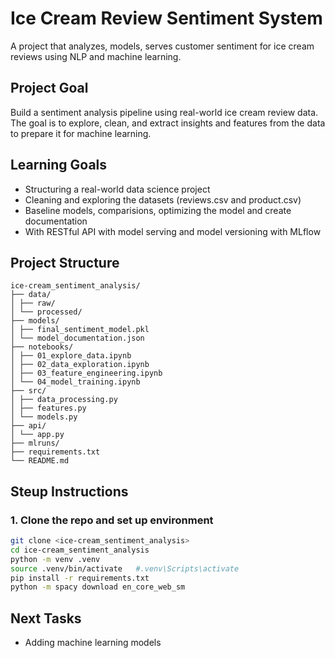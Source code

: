 # Ice Cream Review Sentiment System

A project that analyzes, models, serves customer sentiment for ice cream reviews using NLP and machine learning.

## Project Goal
Build a sentiment analysis pipeline using real-world ice cream review data. The goal is to explore, clean, and extract insights and features from the data to prepare it for machine learning.

## Learning Goals
- Structuring a real-world data science project
- Cleaning and exploring the datasets (reviews.csv and product.csv)
- Baseline models, comparisions, optimizing the model and create documentation
- With RESTful API with model serving and model versioning with MLflow

## Project Structure
```
ice-cream_sentiment_analysis/
├── data/
│ ├── raw/
│ └── processed/
├── models/
│ ├── final_sentiment_model.pkl
│ └── model_documentation.json
├── notebooks/
│ ├── 01_explore_data.ipynb
│ ├── 02_data_exploration.ipynb
│ ├── 03_feature_engineering.ipynb
│ └── 04_model_training.ipynb
├── src/
│ ├── data_processing.py
│ ├── features.py
│ └── models.py
├── api/
│ └── app.py
├── mlruns/
├── requirements.txt
└── README.md
```
## Steup Instructions

### 1. Clone the repo and set up environment

```bash
git clone <ice-cream_sentiment_analysis>
cd ice-cream_sentiment_analysis
python -m venv .venv
source .venv/bin/activate   #.venv\Scripts\activate
pip install -r requirements.txt
python -m spacy download en_core_web_sm
```


## Next Tasks
- Adding machine learning models
